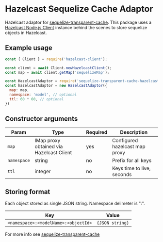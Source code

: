# Hazelcast Sequelize Cache Adaptor

Hazelcast adaptor for [sequelize-transparent-cache](https://www.npmjs.com/package/sequelize-transparent-cache). This package uses a [Hazelcast Node.js Client](https://github.com/hazelcast/hazelcast-nodejs-client) instance behind the scenes to store sequelize objects in Hazelcast.

## Example usage

```javascript
const { Client } = require('hazelcast-client');

const client = await Client.newHazelcastClient();
const map = await client.getMap('sequelizeMap');

const HazelcastAdaptor = require('sequelize-transparent-cache-hazelcast')
const hazelcastAdaptor = new HazelcastAdaptor({
  map: map,
  namespace: 'model', // optional
  ttl: 60 * 60, // optional
})
```

## Constructor arguments

| Param       | Type                                     | Required | Description                   |
|-------------|------------------------------------------|----------|-------------------------------|
| `map`       | IMap proxy obtained via Hazelcast Client | yes      | Configured hazelcast map proxy|
| `namespace` | string                                   | no       | Prefix for all keys           |
| `ttl`       | integer                                  | no       | Keys time to live, seconds    |

## Storing format
Each object stored as single JSON string.
Namespace delimeter is ":".

| Key                                  | Value           |
|--------------------------------------|-----------------|
| `<namespace>:<modelName>:<objectId>` | `{JSON string}` |

For more info see [sequelize-transparent-cache](https://www.npmjs.com/package/sequelize-transparent-cache)